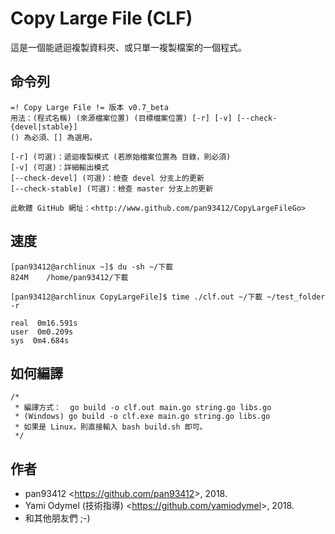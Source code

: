 # Copy Large File (CLF)
這是一個能遞迴複製資料夾、或只單一複製檔案的一個程式。

## 命令列
```
=! Copy Large File != 版本 v0.7_beta
用法：(程式名稱) (來源檔案位置) (目標檔案位置) [-r] [-v] [--check-{devel|stable}]
() 為必須、[] 為選用。

[-r] (可選)：遞迴複製模式 (若原始檔案位置為 目錄，則必須)
[-v] (可選)：詳細輸出模式
[--check-devel] (可選)：檢查 devel 分支上的更新
[--check-stable] (可選)：檢查 master 分支上的更新

此軟體 GitHub 網址：<http://www.github.com/pan93412/CopyLargeFileGo>
```

## 速度
```
[pan93412@archlinux ~]$ du -sh ~/下載
824M	/home/pan93412/下載

[pan93412@archlinux CopyLargeFile]$ time ./clf.out ~/下載 ~/test_folder -r

real  0m16.591s
user  0m0.209s
sys  0m4.684s
```

## 如何編譯
```
/*
 * 編譯方式：  go build -o clf.out main.go string.go libs.go
 * (Windows) go build -o clf.exe main.go string.go libs.go
 * 如果是 Linux，則直接輸入 bash build.sh 即可。
 */
```

## 作者
- pan93412 \<<https://github.com/pan93412>\>, 2018.
- Yami Odymel (技術指導) \<<https://github.com/yamiodymel>\>, 2018.
- 和其他朋友們 ;-)
